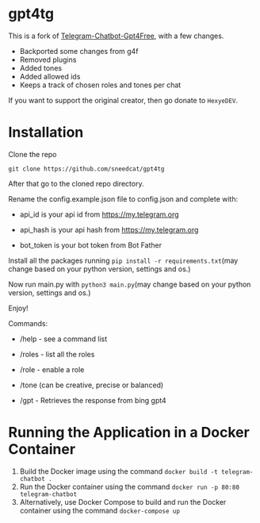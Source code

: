 # gpt4tg
This is a fork of [Telegram-Chatbot-Gpt4Free](https://github.com/HexyeDEV/Telegram-Chatbot-Gpt4Free.git), with a few changes.

- Backported some changes from g4f
- Removed plugins
- Added tones
- Added allowed ids
- Keeps a track of chosen roles and tones per chat


If you want to support the original creator, then go donate to `HexyeDEV`.

# Installation
Clone the repo

```git clone https://github.com/sneedcat/gpt4tg```

After that go to the cloned repo directory.

Rename the config.example.json file to config.json and complete with:

- api_id is your api id from https://my.telegram.org

- api_hash is your api hash from https://my.telegram.org

- bot_token is your bot token from Bot Father

Install all the packages running ```pip install -r requirements.txt```(may change based on your python version, settings and os.)

Now run main.py with ```python3 main.py```(may change based on your python version, settings and os.)

Enjoy!

Commands:

- /help - see a command list

- /roles - list all the roles

- /role <Role Name> - enable a role

- /tone <Tone Name> (can be creative, precise or balanced)

- /gpt - Retrieves the response from bing gpt4

# Running the Application in a Docker Container

1. Build the Docker image using the command `docker build -t telegram-chatbot .`
2. Run the Docker container using the command `docker run -p 80:80 telegram-chatbot`
3. Alternatively, use Docker Compose to build and run the Docker container using the command `docker-compose up`
